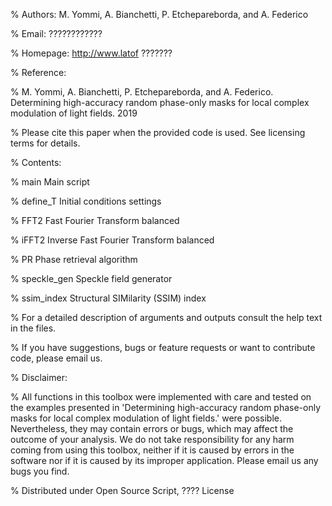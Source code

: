 % Authors: M. Yommi, A. Bianchetti, P. Etchepareborda, and A. Federico

% Email: ????????????

% Homepage: http://www.latof ??????? 

% Reference:

% M. Yommi, A. Bianchetti, P. Etchepareborda, and A. Federico. Determining high-accuracy random phase-only masks for 
local complex modulation of light fields. 2019

% Please cite this paper when the provided code is used. See licensing terms for details.

% Contents:

% main 				Main script

% define_T 			    Initial conditions settings

% FFT2			         Fast Fourier Transform balanced

% iFFT2			        Inverse Fast Fourier Transform balanced

% PR 			          Phase retrieval algorithm

% speckle_gen 		  Speckle field generator

% ssim_index		    Structural SIMilarity (SSIM) index

% For a detailed description of arguments and outputs consult the help text in the files.
  
% If you have suggestions, bugs or feature requests or want to contribute code, please email us.
 
% Disclaimer:

% All functions in this toolbox were implemented with care and tested on the examples presented in 
'Determining high-accuracy random phase-only masks for local complex modulation of light fields.' were possible. 
Nevertheless, they may contain errors or bugs, which may affect the outcome of your analysis. 
We do not take responsibility for any harm coming from using this toolbox, neither if it is caused by errors in the 
software nor if it is caused by its improper application. Please email us any bugs you find.

% Distributed under Open Source Script, ???? License
